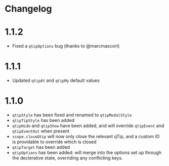 Changelog
=========

1.1.2
=====
* Fixed a `qtipOptions` bug (thanks to @marcmascort)

1.1.1
=====
* Updated `qtipAt` and `qtipMy` default values

1.1.0
=====
* `qtipStyle` has been fixed and renamed to `qtipModalStyle`
* `qtipTipStyle` has been added
* `qtipHide` and `qtipShow` have been added, and will override `qtipEvent` and `qtipEventOut` when present
* `scope.closeQtip` will now only close the relevant qTip, and a custom ID is providable to override which is closed
* `qtipTarget` has been added
* `qtipOptions` has been added: will merge into the options set up through the declerative state, overriding any conflicting keys.
